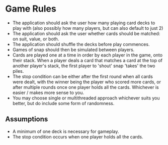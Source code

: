 # Game Rules

* The application should ask the user how many playing card decks to play with (also possibly how many players,
  but can also default to just 2)
* The application should ask the user whether cards should be matched: on suit, value, or both.
* The application should shuffle the decks before play commences.
* Games of snap should then be simulated between players.
* Cards are played one at a time in order by each player in the game, onto their stack.
  When a player deals a card that matches a card at the top of another player's stack, the first player to 'shout' snap 'takes' the two piles.
* The stop condition can be either after the first round when all cards were dealt,
  with the winner being the player who scored more cards, or after multiple rounds once one player holds all the cards.
  Whichever is easier / makes more sense to you.
* You may choose single or multithreaded approach whichever suits you better, but do include some form of randomness.

## Assumptions

* A minimum of one deck is necessary for gameplay.
* The stop condition occurs when one player holds all the cards.